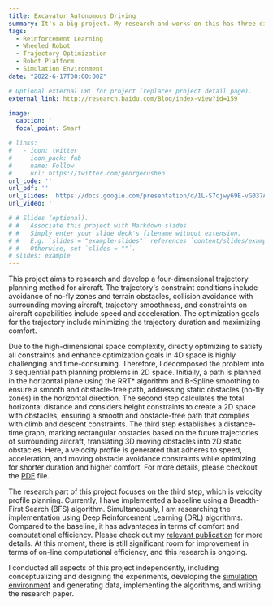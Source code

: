 ```yaml
---
title: Excavator Autonomous Driving
summary: It's a big project. My research and works on this has three directions, excavator arm motion planning and control, crawler excavator base motion planning and control, and task-level planning involving decision-making
tags:
  - Reinforcement Learning
  - Wheeled Robot
  - Trajectory Optimization
  - Robot Platform
  - Simulation Environment
date: "2022-6-17T00:00:00Z"

# Optional external URL for project (replaces project detail page).
external_link: http://research.baidu.com/Blog/index-view?id=159

image:
  caption: ''
  focal_point: Smart

# links:
#   - icon: twitter
#     icon_pack: fab
#     name: Follow
#     url: https://twitter.com/georgecushen
url_code: ''
url_pdf: ''
url_slides: 'https://docs.google.com/presentation/d/1L-S7cjwy69E-vG037AO63rI6FB3Vih9L/edit?usp=sharing&ouid=109493805994328969677&rtpof=true&sd=true'
url_video: ''

# # Slides (optional).
# #   Associate this project with Markdown slides.
# #   Simply enter your slide deck's filename without extension.
# #   E.g. `slides = "example-slides"` references `content/slides/example-slides.md`.
# #   Otherwise, set `slides = ""`.
# slides: example
---
```


This project aims to research and develop a four-dimensional trajectory planning method for aircraft. The trajectory's constraint conditions include avoidance of no-fly zones and terrain obstacles, collision avoidance with surrounding moving aircraft, trajectory smoothness, and constraints on aircraft capabilities include speed and acceleration. The optimization goals for the trajectory include minimizing the trajectory duration and maximizing comfort.

Due to the high-dimensional space complexity, directly optimizing to satisfy all constraints and enhance optimization goals in 4D space is highly challenging and time-consuming. Therefore, I decomposed the problem into 3 sequential path planning problems in 2D space. Initially, a path is planned in the horizontal plane using the RRT* algorithm and B-Spline smoothing to ensure a smooth and obstacle-free path, addressing static obstacles (no-fly zones) in the horizontal direction. The second step calculates the total horizontal distance and considers height constraints to create a 2D space with obstacles, ensuring a smooth and obstacle-free path that complies with climb and descent constraints. The third step establishes a distance-time graph, marking rectangular obstacles based on the future trajectories of surrounding aircraft, translating 3D moving obstacles into 2D static obstacles. Here, a velocity profile is generated that adheres to speed, acceleration, and moving obstacle avoidance constraints while optimizing for shorter duration and higher comfort. For more details, please checkout the [PDF](https://lywang1016.github.io/project/aircraft-trajectory-planning/aircraft%20trajectory%20planning.pdf) file.

The research part of this project focuses on the third step, which is velocity profile planning. Currently, I have implemented a baseline using a Breadth-First Search (BFS) algorithm. Simultaneously, I am researching the implementation using Deep Reinforcement Learning (DRL) algorithms. Compared to the baseline, it has advantages in terms of comfort and computational efficiency. Please check out my [relevant publication](https://lywang1016.github.io/publication/velocity-planning-with-multi-objectives-in-displacement-time-graphs-using-deep-reinforcement-learning/) for more details. At this moment, there is still significant room for improvement in terms of on-line computational efficiency, and this research is ongoing.

I conducted all aspects of this project independently, including conceptualizing and designing the experiments, developing the [simulation environment](https://docs.google.com/presentation/d/1L-S7cjwy69E-vG037AO63rI6FB3Vih9L/edit?usp=sharing&ouid=109493805994328969677&rtpof=true&sd=true) and generating data, implementing the algorithms, and writing the research paper.
